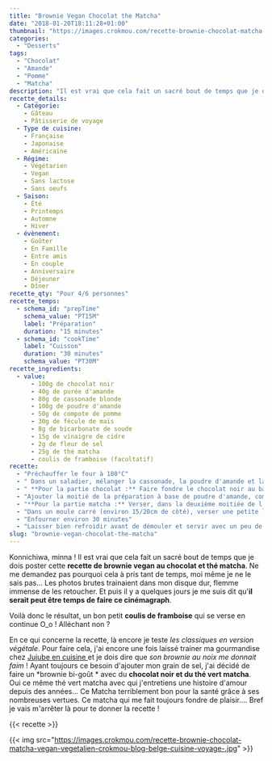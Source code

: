 ```yaml
---
title: "Brownie Vegan Chocolat the Matcha"
date: "2018-01-20T18:11:28+01:00"
thumbnail: "https://images.crokmou.com/recette-brownie-chocolat-matcha-vegan-vegetalien-crokmou-blog-belge-cuisine-voyage-.gif"
categories:
  - "Desserts"
tags:
  - "Chocolat"
  - "Amande"
  - "Pomme"
  - "Matcha"
description: "Il est vrai que cela fait un sacré bout de temps que je dois poster cette recette de brownie vegan au chocolat et thé matcha."
recette_details:
  - Catégorie:
    - Gâteau
    - Pâtisserie de voyage
  - Type de cuisine:
    - Française
    - Japonaise
    - Américaine
  - Régime:
    - Végétarien
    - Vegan
    - Sans lactose
    - Sans oeufs
  - Saison:
    - Été
    - Printemps
    - Automne
    - Hiver
  - évènement:
    - Goûter
    - En Famille
    - Entre amis
    - En couple
    - Anniversaire
    - Déjeuner
    - Dîner
recette_qty: "Pour 4/6 personnes"
recette_temps:
  - schema_id: "prepTime"
    schema_value: "PT15M"
    label: "Préparation"
    duration: "15 minutes"
  - schema_id: "cookTime"
    label: "Cuisson"
    duration: "30 minutes"
    schema_value: "PT30M"
recette_ingredients:
  - value:
      - 100g de chocolat noir
      - 40g de purée d'amande
      - 80g de cassonade blonde
      - 100g de poudre d'amande
      - 50g de compote de pomme
      - 30g de fécule de maïs
      - 8g de bicarbonate de soude
      - 15g de vinaigre de cidre
      - 2g de fleur de sel
      - 25g de thé matcha
      - coulis de framboise (facultatif)
recette:
  - "Préchauffer le four à 180°C"
  - " Dans un saladier, mélanger la cassonade, la poudre d'amande et la compote. Une fois le tout bien homogène, incorporer la fécule de maïs, le bicarbonate, le vinaigre de cidre et la fleur de sel. Mélanger à nouveau, puis séparer la préparation en deux : une partie pour le chocolat l'autre pour le matcha"
  - " **Pour la partie chocolat :** Faire fondre le chocolat noir au bain marie puis y ajouter la motiée de la purée d'amande. Bien mélanger"
  - "Ajouter la moitié de la préparation à base de poudre d'amande, compote et la cassonade puis bien mélanger"
  - "**Pour la partie matcha :** Verser, dans la deuxième moitiée de l'appareil cassonade, poudre d'amande etc, le thé matcha en poudre préalablement tamisé, bien mélanger"
  - "Dans un moule carré (environ 15/20cm de côté), verser une petite louche d'appareil au chocolat puis par dessus une louche d'appareil au matcha. Recommencer jusqu'à ce qu'il n'y ai plus de pâte"
  - "Enfourner environ 30 minutes"
  - "Laisser bien refroidir avant de démouler et servir avec un peu de coulis de framboise !"
slug: "brownie-vegan-chocolat-the-matcha"
---
```


Konnichiwa, minna ! Il est vrai que cela fait un sacré bout de temps que je dois poster cette **recette de brownie vegan au chocolat et thé matcha**. Ne me demandez pas pourquoi cela à pris tant de temps, moi même je ne le sais pas... Les photos brutes trainaient dans mon disque dur, flemme immense de les retoucher. Et puis il y a quelques jours je me suis dit qu'**il serait peut être temps de faire ce cinémagraph**.

Voilà donc le résultat, un bon petit **coulis de framboise** qui se verse en continue O_o ! Alléchant non ?

En ce qui concerne la recette, là encore je teste *les classiques en version végétale*. Pour faire cela, j'ai encore une fois laissé trainer ma gourmandise chez <a href="https://www.jujube-en-cuisine.fr" rel="nofollow" >Jujube en cuisine </a> et je dois dire que *son brownie au noix me donnait faim* ! Ayant toujours ce besoin d'ajouter mon grain de sel, j'ai décidé de faire un *brownie bi-goût * avec du **chocolat noir et du thé vert matcha**. Oui ce même thé vert matcha avec qui j'entretiens une histoire d'amour depuis des années... Ce Matcha terriblement bon pour la santé grâce à ses nombreuses vertues. Ce matcha qui me fait toujours fondre de plaisir....
Bref je vais m'arrêter là pour te donner la recette !

{{< recette >}}

{{< img src="https://images.crokmou.com/recette-brownie-chocolat-matcha-vegan-vegetalien-crokmou-blog-belge-cuisine-voyage-.jpg" >}}
